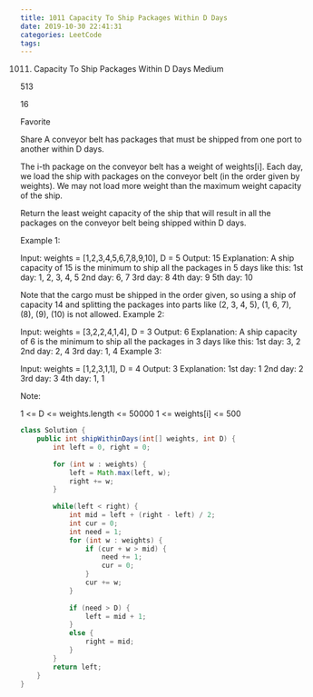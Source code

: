 ```yaml
---
title: 1011 Capacity To Ship Packages Within D Days
date: 2019-10-30 22:41:31
categories: LeetCode
tags:
---
```



1011. Capacity To Ship Packages Within D Days
Medium

513

16

Favorite

Share
A conveyor belt has packages that must be shipped from one port to another within D days.

The i-th package on the conveyor belt has a weight of weights[i].  Each day, we load the ship with packages on the conveyor belt (in the order given by weights). We may not load more weight than the maximum weight capacity of the ship.

Return the least weight capacity of the ship that will result in all the packages on the conveyor belt being shipped within D days.

 

Example 1:

Input: weights = [1,2,3,4,5,6,7,8,9,10], D = 5
Output: 15
Explanation: 
A ship capacity of 15 is the minimum to ship all the packages in 5 days like this:
1st day: 1, 2, 3, 4, 5
2nd day: 6, 7
3rd day: 8
4th day: 9
5th day: 10

Note that the cargo must be shipped in the order given, so using a ship of capacity 14 and splitting the packages into parts like (2, 3, 4, 5), (1, 6, 7), (8), (9), (10) is not allowed. 
Example 2:

Input: weights = [3,2,2,4,1,4], D = 3
Output: 6
Explanation: 
A ship capacity of 6 is the minimum to ship all the packages in 3 days like this:
1st day: 3, 2
2nd day: 2, 4
3rd day: 1, 4
Example 3:

Input: weights = [1,2,3,1,1], D = 4
Output: 3
Explanation: 
1st day: 1
2nd day: 2
3rd day: 3
4th day: 1, 1
 

Note:

1 <= D <= weights.length <= 50000
1 <= weights[i] <= 500


```java
class Solution {
    public int shipWithinDays(int[] weights, int D) {
        int left = 0, right = 0;
        
        for (int w : weights) {
            left = Math.max(left, w);
            right += w;
        }
        
        while(left < right) {
            int mid = left + (right - left) / 2;
            int cur = 0;
            int need = 1;
            for (int w : weights) {
                if (cur + w > mid) {
                    need += 1;
                    cur = 0;
                }
                cur += w;
            }
            
            if (need > D) {
                left = mid + 1;
            }
            else {
                right = mid;
            }
        }
        return left;
    }
}
```
